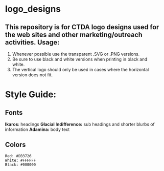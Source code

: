 # logo_designs
This repository is for CTDA logo designs used for the web sites and other marketing/outreach activities.
Usage:
----
 1. Whenever possible use the transparent .SVG or .PNG versions. 
 2. Be sure to use black and white versions when printing in black and white.
 3. The vertical logo should only be used in cases where the horizontal
    version does not fit.
    
    

Style Guide:
============

Fonts
-----
 **Ikaros:** headings
 **Glacial Indifference:** sub headings and shorter blurbs of information
 **Adamina:** body text

Colors
--------
    Red: #DB3726
    White: #FFFFFF
    Black: #000000
    